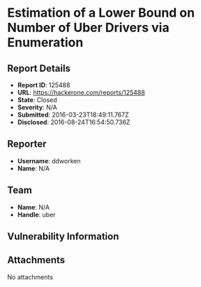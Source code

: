 # Estimation of a Lower Bound on Number of Uber Drivers via Enumeration

## Report Details
- **Report ID**: 125488
- **URL**: https://hackerone.com/reports/125488
- **State**: Closed
- **Severity**: N/A
- **Submitted**: 2016-03-23T18:49:11.767Z
- **Disclosed**: 2016-08-24T16:54:50.736Z

## Reporter
- **Username**: ddworken
- **Name**: N/A

## Team
- **Name**: N/A
- **Handle**: uber

## Vulnerability Information


## Attachments
No attachments
